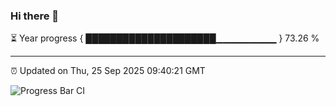### Hi there 👋

⏳ Year progress { █████████████████████▁▁▁▁▁▁▁▁▁ } 73.26 %

---

⏰ Updated on Thu, 25 Sep 2025 09:40:21 GMT

![Progress Bar CI](https://github.com/IshwaranRudhara/GIT-ACTION/workflows/Progress%20Bar%20CI/badge.svg)
